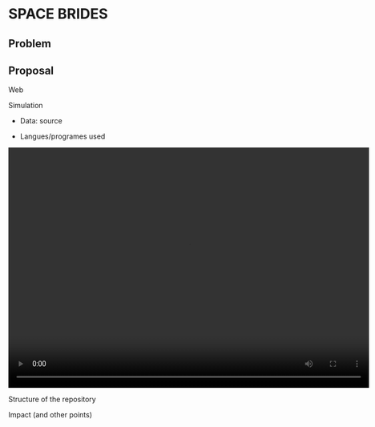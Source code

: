 # SPACE BRIDES



## Problem



## Proposal



Web



Simulation

- Data: source

- Langues/programes used

<video width="720" height="480" controls>
  <source src="./Figures/Simulation.mp4" type="video/mp4">
  Your browser does not support the video tag.
</video>



Structure of the repository



Impact (and other points)


